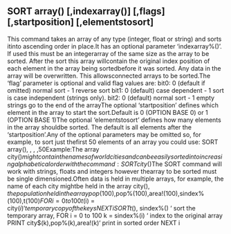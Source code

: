 ## SORT array() [,indexarray()] [,flags] [,startposition] [,elementstosort]

This command takes an array of any type (integer, float or string) and sorts itinto ascending order in place.It has an optional parameter ‘indexarray%()’. If used this must be an integerarray of the same size as the array to be sorted. After the sort this array willcontain the original index position of each element in the array being sortedbefore it was sorted. Any data in the array will be overwritten. This allowsconnected arrays to be sorted.The ‘flag’ parameter is optional and valid flag values are: bit0: 0 (default if omitted) normal sort - 1 reverse sort bit1: 0 (default) case dependent - 1 sort is case independent (strings only). bit2: 0 (default) normal sort - 1 empty strings go to the end of the arrayThe optional ‘startposition’ defines which element in the array to start the sort.Default is 0 (OPTION BASE 0) or 1 (OPTION BASE 1)The optional ‘elementstosort’ defines how many elements in the array shouldbe sorted. The default is all elements after the ‘startposition’.Any of the optional parameters may be omitted so, for example, to sort just thefirst 50 elements of an array you could use: SORT array(), , , ,50Example:The array city$() might contain the names of world cities and can be easilysorted into increasing alphabetical order with the command: SORT city$()The SORT command will work with strings, floats and integers however thearray to be sorted must be single dimensioned.Often data is held in multiple arrays, for example, the name of each city mightbe held in the array city$(), the population held in the array pop%() and the sizeof the city held in area!(). The same index would refer to the name, populationand the area of the city.Sorting and accessing this data is a little more complex but it can be donerelatively easily using an optional parameter to the sort command as follows: SORT array(), indexarray%()indexarray%() must be a single dimension integer array of the same size as thearray being sorted. Following the sort indexarray%() will contain thecorresponding index to the original data before it was sorted. (anythingpreviously in indexarray%() will be overwritten).To access the sorted data you would first copy the array holding the main keyto a temporary array and sort that while specifying indexarray%(). After thesort indexarray%() can be used to index the original arrays.For example: DIM city$(100),pop%(100),area!(100),sindex%(100),t$(100) FOR i = 0 to 100 t$(i) = city$(i) ‘ temporary copy of the keys NEXT i SORT t$(), sindex%() ‘ sort the temporary array, FOR i = 0 to 100 k = sindex%(i) ‘ index to the original array PRINT city$(k),pop%(k),area!(k)‘ print in sorted order NEXT i